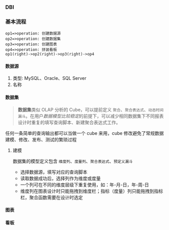 ### DBI

### 基本流程

```flow
op1=>operation: 创建数据源
op2=>operation: 创建数据集
op3=>operation: 创建图表
op4=>operation: 拼装看板
op1(right)->op2(right)->op3(right)->op4
```

#### 数据源

1. 类型: MySQL、Oracle、SQL Server
2. 名称

#### 数据集

> **数据集**类似 OLAP 分析的 Cube，可以提前定义 `聚合`、`聚合表达式`、`动态时间漏斗`。在用户*数据模型比较稳定*的前提下，可以减少相同数据集下不同报表设计时重复的填写查询脚本、新建聚合表达式工作。

任何一条简单的查询输出都可以当做一个 cube 来用，cube 修改避免了常规数据建模、修改、发布、测试的繁琐过程

1. 建模

   数据集的模型定义包含 `维度列`、`度量列`、`聚合表达式`、`预定义漏斗`

   * 选择数据源，填写对应的查询脚本
   * 读取数据成功后，选择列作为维度或度量
   * 一个列可在不同的维度层级下重复使用，如：年-月-日，年-周-日
   * 维度列在图表设计时只能拖拽到维度栏；指标（度量）列只能拖拽到指标栏，聚合函数需要在设计时选定

#### 图表



#### 看板